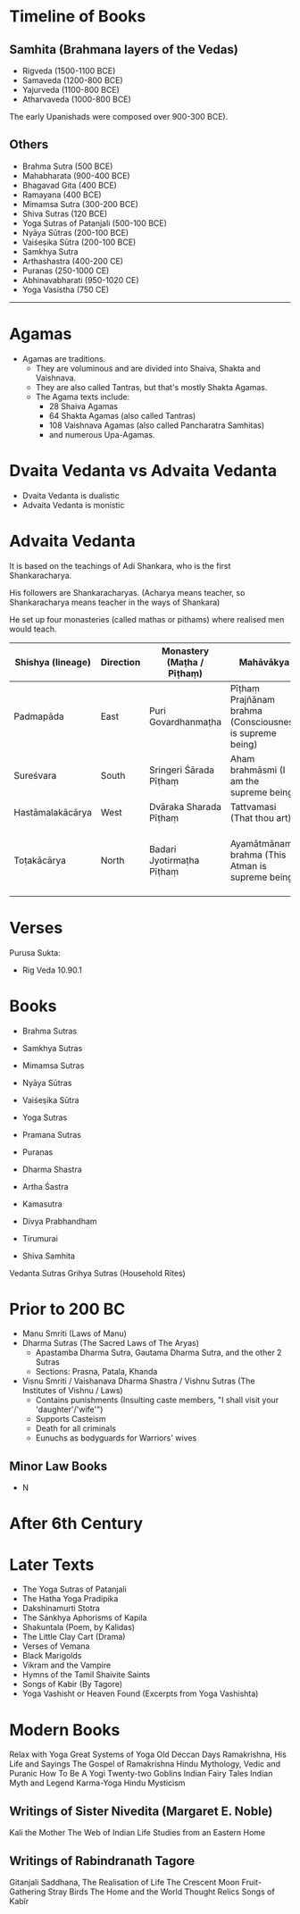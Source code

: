 # Timeline of Books
## Samhita (Brahmana layers of the Vedas)

- Rigveda (1500-1100 BCE)
- Samaveda (1200-800 BCE)
- Yajurveda (1100-800 BCE)
- Atharvaveda (1000-800 BCE)

The early Upanishads were composed over 900-300 BCE).
## Others
- Brahma Sutra (500 BCE)
- Mahabharata (900-400 BCE)
- Bhagavad Gita (400 BCE)
- Ramayana (400 BCE)
- Mimamsa Sutra (300-200 BCE)
- Shiva Sutras (120 BCE)
- Yoga Sutras of Patanjali (500-100 BCE)
- Nyāya Sūtras (200-100 BCE)
- Vaiśeṣika Sūtra (200-100 BCE)
- Samkhya Sutra
- Arthashastra (400-200 CE)
- Puranas (250-1000 CE)
- Abhinavabharati (950-1020 CE)
- Yoga Vasistha (750 CE)
---
# Agamas

- Agamas are traditions.
	- They are voluminous and are divided into Shaiva, Shakta and Vaishnava.
	- They are also called Tantras, but that's mostly Shakta Agamas.
	- The Agama texts include:
		- 28 Shaiva Agamas
		- 64 Shakta Agamas (also called Tantras)
		- 108 Vaishnava Agamas (also called Pancharatra Samhitas)
		- and numerous Upa-Agamas.
# Dvaita Vedanta vs Advaita Vedanta
- Dvaita Vedanta is dualistic
- Advaita Vedanta is monistic
# Advaita Vedanta
It is based on the teachings of Adi Shankara, who is the first Shankaracharya.

His followers are Shankaracharyas. (Acharya means teacher, so Shankaracharya means teacher in the ways of Shankara)

He set up four monasteries (called mathas or pithams) where realised men would teach.

| Shishya (lineage) | Direction | Monastery (Maṭha / Pīṭhaṃ) | Mahāvākya                                                 | Veda         | Sampradaya | Present Shankaracharya                                                                   |
| ----------------- | --------- | -------------------------- | --------------------------------------------------------- | ------------ | ---------- | ---------------------------------------------------------------------------------------- |
| Padmapāda         | East      | Puri Govardhanmaṭha        | Pīṭhaṃ 	Prajñānam brahma (Consciousness is supreme being) | Rig Veda     | Bhogavala  | Swami Nischalananda Saraswati                                                            |
| Sureśvara         | South     | Sringeri Śārada Pīṭhaṃ     | Aham brahmāsmi (I am the supreme being)                   | Yajur Veda   | Bhurivala  | Sri Bharati Tirtha                                                                       |
| Hastāmalakācārya  | West      | Dvāraka Sharada Pīṭhaṃ     | Tattvamasi (That thou art)                                | Sama Veda    | Kitavala   | Swami Sadanand Saraswati                                                                 |
| Toṭakācārya       | North     | Badari Jyotirmaṭha Pīṭhaṃ  | Ayamātmānam brahma (This Atman is supreme being)          | Atharva Veda | Nandavala  | Swami Avimukteshwaranand Saraswati (contested) / Swami Vasudevanand Saraswati (disputed) |

# Verses
Purusa Sukta:
- Rig Veda 10.90.1
# Books
- Brahma Sutras
- Samkhya Sutras
- Mimamsa Sutras
- Nyāya Sūtras 
- Vaiśeṣika Sūtra
- Yoga Sutras
- Pramana Sutras

- Puranas
- Dharma Shastra
- Artha Śastra
- Kamasutra
- Divya Prabhandham
- Tirumurai
- Shiva Samhita

Vedanta Sutras
Grihya Sutras (Household Rites)
# Prior to 200 BC
- Manu Smriti (Laws of Manu)
- Dharma Sutras (The Sacred Laws of The Aryas)
	- Apastamba Dharma Sutra, Gautama Dharma Sutra, and the other 2 Sutras
	- Sections: Prasna, Patala, Khanda
- Visnu Smriti / Vaishanava Dharma Shastra / Vishnu Sutras (The Institutes of Vishnu / Laws)
	- Contains punishments (Insulting caste members, "I shall visit your 'daughter'/'wife'")
	- Supports Casteism
	- Death for all criminals
	- Eunuchs as bodyguards for Warriors' wives
## Minor Law Books
- N

# After 6th Century

# Later Texts
- The Yoga Sutras of Patanjali
- The Hatha Yoga Pradipika
- Dakshinamurti Stotra
- The Sánkhya Aphorisms of Kapila
- Shakuntala (Poem, by Kalidas)
- The Little Clay Cart (Drama)
- Verses of Vemana
- Black Marigolds
- Vikram and the Vampire
- Hymns of the Tamil Shaivite Saints
- Songs of Kabir (By Tagore)
- Yoga Vashisht or Heaven Found (Excerpts from Yoga Vashishta)
# Modern Books
Relax with Yoga
Great Systems of Yoga
Old Deccan Days
Ramakrishna, His Life and Sayings
The Gospel of Ramakrishna
Hindu Mythology, Vedic and Puranic
How To Be A Yogi
Twenty-two Goblins
Indian Fairy Tales
Indian Myth and Legend
Karma-Yoga
Hindu Mysticism
## Writings of Sister Nivedita (Margaret E. Noble)
Kali the Mother
The Web of Indian Life
Studies from an Eastern Home
## Writings of Rabindranath Tagore
Gitanjali
Saddhana, The Realisation of Life
The Crescent Moon
Fruit-Gathering
Stray Birds
The Home and the World
Thought Relics
Songs of Kabîr



